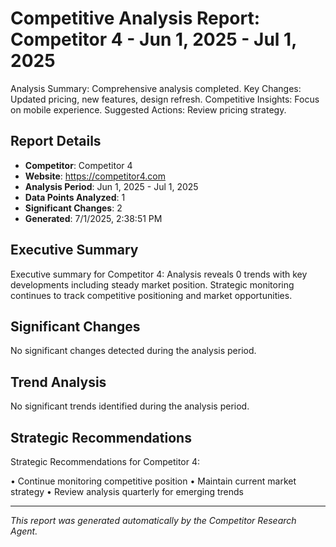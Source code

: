 # Competitive Analysis Report: Competitor 4 - Jun 1, 2025 - Jul 1, 2025

Analysis Summary: Comprehensive analysis completed.
Key Changes: Updated pricing, new features, design refresh.
Competitive Insights: Focus on mobile experience.
Suggested Actions: Review pricing strategy.

## Report Details

- **Competitor**: Competitor 4
- **Website**: https://competitor4.com
- **Analysis Period**: Jun 1, 2025 - Jul 1, 2025
- **Data Points Analyzed**: 1
- **Significant Changes**: 2
- **Generated**: 7/1/2025, 2:38:51 PM

## Executive Summary

Executive summary for Competitor 4: Analysis reveals 0 trends with key developments including steady market position. Strategic monitoring continues to track competitive positioning and market opportunities.

## Significant Changes

No significant changes detected during the analysis period.

## Trend Analysis

No significant trends identified during the analysis period.

## Strategic Recommendations

Strategic Recommendations for Competitor 4:

• Continue monitoring competitive position
• Maintain current market strategy
• Review analysis quarterly for emerging trends

---

*This report was generated automatically by the Competitor Research Agent.*
